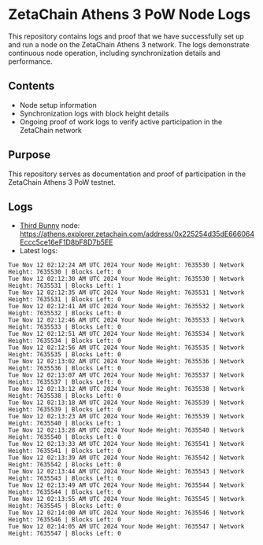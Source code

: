 # ZetaChain Athens 3 PoW Node Logs
This repository contains logs and proof that we have successfully set up and run a node on the ZetaChain Athens 3 network. The logs demonstrate continuous node operation, including synchronization details and performance.

## Contents
- Node setup information
- Synchronization logs with block height details
- Ongoing proof of work logs to verify active participation in the ZetaChain network

## Purpose
This repository serves as documentation and proof of participation in the ZetaChain Athens 3 PoW testnet.

## Logs

- [Third Bunny](https://thirdbunny.xyz/) node: https://athens.explorer.zetachain.com/address/0x225254d35dE666064Eccc5ce16eF1D8bF8D7b5EE
- Latest logs:
```
Tue Nov 12 02:12:24 AM UTC 2024 Your Node Height: 7635530 | Network Height: 7635530 | Blocks Left: 0
Tue Nov 12 02:12:30 AM UTC 2024 Your Node Height: 7635530 | Network Height: 7635531 | Blocks Left: 1
Tue Nov 12 02:12:35 AM UTC 2024 Your Node Height: 7635531 | Network Height: 7635531 | Blocks Left: 0
Tue Nov 12 02:12:41 AM UTC 2024 Your Node Height: 7635532 | Network Height: 7635532 | Blocks Left: 0
Tue Nov 12 02:12:46 AM UTC 2024 Your Node Height: 7635533 | Network Height: 7635533 | Blocks Left: 0
Tue Nov 12 02:12:51 AM UTC 2024 Your Node Height: 7635534 | Network Height: 7635534 | Blocks Left: 0
Tue Nov 12 02:12:56 AM UTC 2024 Your Node Height: 7635535 | Network Height: 7635535 | Blocks Left: 0
Tue Nov 12 02:13:02 AM UTC 2024 Your Node Height: 7635536 | Network Height: 7635536 | Blocks Left: 0
Tue Nov 12 02:13:07 AM UTC 2024 Your Node Height: 7635537 | Network Height: 7635537 | Blocks Left: 0
Tue Nov 12 02:13:12 AM UTC 2024 Your Node Height: 7635538 | Network Height: 7635538 | Blocks Left: 0
Tue Nov 12 02:13:18 AM UTC 2024 Your Node Height: 7635539 | Network Height: 7635539 | Blocks Left: 0
Tue Nov 12 02:13:23 AM UTC 2024 Your Node Height: 7635539 | Network Height: 7635540 | Blocks Left: 1
Tue Nov 12 02:13:28 AM UTC 2024 Your Node Height: 7635540 | Network Height: 7635540 | Blocks Left: 0
Tue Nov 12 02:13:33 AM UTC 2024 Your Node Height: 7635541 | Network Height: 7635541 | Blocks Left: 0
Tue Nov 12 02:13:39 AM UTC 2024 Your Node Height: 7635542 | Network Height: 7635542 | Blocks Left: 0
Tue Nov 12 02:13:44 AM UTC 2024 Your Node Height: 7635543 | Network Height: 7635543 | Blocks Left: 0
Tue Nov 12 02:13:49 AM UTC 2024 Your Node Height: 7635544 | Network Height: 7635544 | Blocks Left: 0
Tue Nov 12 02:13:55 AM UTC 2024 Your Node Height: 7635545 | Network Height: 7635545 | Blocks Left: 0
Tue Nov 12 02:14:00 AM UTC 2024 Your Node Height: 7635546 | Network Height: 7635546 | Blocks Left: 0
Tue Nov 12 02:14:05 AM UTC 2024 Your Node Height: 7635547 | Network Height: 7635547 | Blocks Left: 0
```
